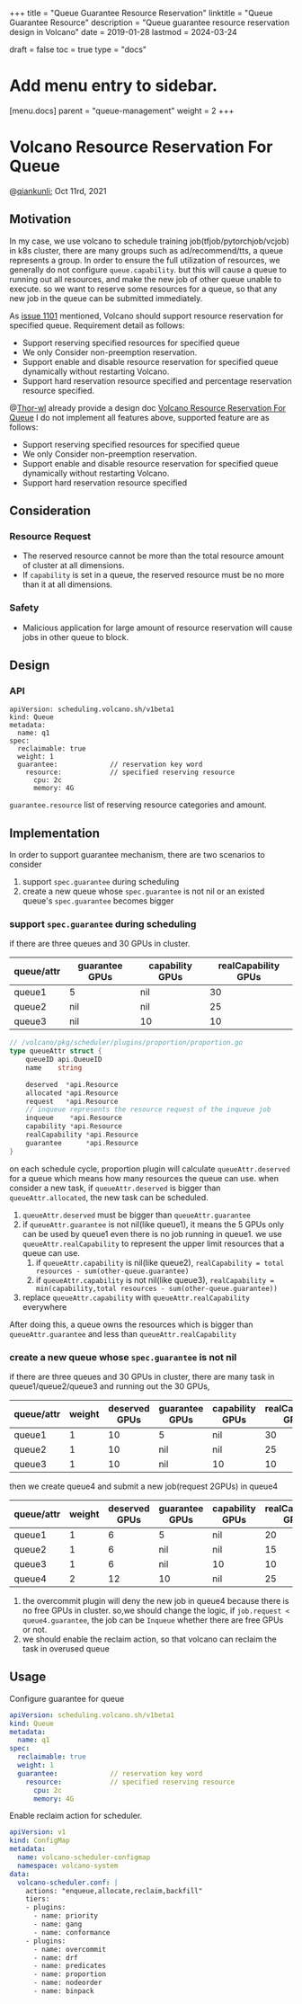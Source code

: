 +++
title = "Queue Guarantee Resource Reservation"
linktitle = "Queue Guarantee Resource"
description = "Queue guarantee resource reservation design in Volcano"
date = 2019-01-28
lastmod = 2024-03-24

draft = false
toc = true
type = "docs"

# Add menu entry to sidebar.
[menu.docs]
  parent = "queue-management"
  weight = 2
+++

# Volcano Resource Reservation For Queue

@[qiankunli](https://github.com/qiankunli); Oct 11rd, 2021

## Motivation

In my case, we use volcano to schedule training job(tfjob/pytorchjob/vcjob) in k8s cluster, there are many groups such as ad/recommend/tts, a queue represents a group.
In order to ensure the full utilization of resources, we generally do not configure `queue.capability`. but this will cause a queue to running out all resources, and make the new job of other queue unable to execute.
so we want to reserve some resources for a queue, so that any new job in the queue can be submitted immediately.

As [issue 1101](https://github.com/volcano-sh/volcano/issues/1101) mentioned, Volcano should support resource reservation
for specified queue. Requirement detail as follows:
* Support reserving specified resources for specified queue
* We only Consider non-preemption reservation.
* Support enable and disable resource reservation for specified queue dynamically without restarting Volcano.
* Support hard reservation resource specified and percentage reservation resource specified.

@[Thor-wl](https://github.com/Thor-wl) already provide a design doc [Volcano Resource Reservation For Queue](https://github.com/volcano-sh/volcano/blob/master/docs/design/queue-resource-reservation-design.md)
I do not implement all features above, supported feature are as follows:

* Support reserving specified resources for specified queue
* We only Consider non-preemption reservation.
* Support enable and disable resource reservation for specified queue dynamically without restarting Volcano.
* Support hard reservation resource specified

## Consideration
### Resource Request
* The reserved resource cannot be more than the total resource amount of cluster at all dimensions.
* If `capability` is set in a queue, the reserved resource must be no more than it at all dimensions.

### Safety
* Malicious application for large amount of resource reservation will cause jobs in other queue to block.

## Design
### API
```
apiVersion: scheduling.volcano.sh/v1beta1
kind: Queue
metadata:
  name: q1
spec:
  reclaimable: true
  weight: 1
  guarantee:             // reservation key word
    resource:            // specified reserving resource
      cpu: 2c
      memory: 4G
```

`guarantee.resource` list of reserving resource categories and amount.

## Implementation

In order to support guarantee mechanism, there are two scenarios to consider
1. support `spec.guarantee` during scheduling
2. create a new queue whose `spec.guarantee` is not nil or an existed queue's `spec.guarantee` becomes bigger

### support `spec.guarantee` during scheduling

if there are three queues and 30 GPUs in cluster.

|queue/attr|guarantee GPUs|capability GPUs|realCapability GPUs|
|---|---|---|---|
|queue1|5|nil|30|
|queue2|nil|nil|25|
|queue3|nil|10|10|


```go
// /volcano/pkg/scheduler/plugins/proportion/proportion.go
type queueAttr struct {
	queueID api.QueueID
	name    string
	
	deserved  *api.Resource
	allocated *api.Resource
	request   *api.Resource
	// inqueue represents the resource request of the inqueue job
	inqueue    *api.Resource
	capability *api.Resource
	realCapability *api.Resource
	guarantee      *api.Resource
}
```

on each schedule cycle, proportion plugin will calculate `queueAttr.deserved` for a queue which means how many resources the queue can use. when consider a new task, 
if `queueAttr.deserved` is bigger than `queueAttr.allocated`, the new task can be scheduled.
1. `queueAttr.deserved` must be bigger than `queueAttr.guarantee`
2. if `queueAttr.guarantee` is not nil(like queue1), it means the 5 GPUs only can be used by queue1 even there is no job running in queue1. we use `queueAttr.realCapability` to represent the upper limit resources that a queue can use. 
   1. if `queueAttr.capability` is nil(like queue2), `realCapability = total resources - sum(other-queue.guarantee)`
   2. if `queueAttr.capability` is not nil(like queue3), `realCapability = min(capability,total resources - sum(other-queue.guarantee))`
3. replace `queueAttr.capability` with `queueAttr.realCapability` everywhere

After doing this, a queue owns the resources which is bigger than `queueAttr.guarantee` and less than `queueAttr.realCapability`

### create a new queue whose `spec.guarantee` is not nil

if there are three queues and 30 GPUs in cluster, there are many task in queue1/queue2/queue3 and running out the 30 GPUs,

|queue/attr|weight|deserved GPUs|guarantee GPUs|capability GPUs|realCapability GPUs|
|---|---|---|---|---|---|
|queue1|1|10|5|nil|30|
|queue2|1|10|nil|nil|25|
|queue3|1|10|nil|10|10|

then we create queue4 and submit a new job(request 2GPUs) in queue4

|queue/attr|weight|deserved GPUs|guarantee GPUs|capability GPUs|realCapability GPUs|
|---|---|---|---|---|---|
|queue1|1|6|5|nil|20|
|queue2|1|6|nil|nil|15|
|queue3|1|6|nil|10|10|
|queue4|2|12|10|nil|25|

1. the overcommit plugin will deny the new job in queue4 because there is no free GPUs in cluster. so,we should change the logic, if `job.request < queue4.guarantee`, the job can be `Inqueue` whether there are free GPUs or not.
2. we should enable the reclaim action, so that volcano can reclaim the task in overused queue

## Usage
Configure guarantee for queue
```yaml
apiVersion: scheduling.volcano.sh/v1beta1
kind: Queue
metadata:
  name: q1
spec:
  reclaimable: true
  weight: 1
  guarantee:             // reservation key word
    resource:            // specified reserving resource
      cpu: 2c
      memory: 4G
```
Enable reclaim action for scheduler.
```yaml
apiVersion: v1
kind: ConfigMap
metadata:
  name: volcano-scheduler-configmap
  namespace: volcano-system
data:
  volcano-scheduler.conf: |
    actions: "enqueue,allocate,reclaim,backfill"
    tiers:
    - plugins:
      - name: priority
      - name: gang
      - name: conformance
    - plugins:
      - name: overcommit
      - name: drf
      - name: predicates
      - name: proportion
      - name: nodeorder
      - name: binpack
```




